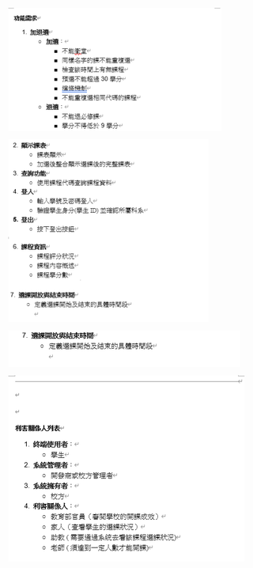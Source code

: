 ![image](https://github.com/tairong123/course_selection/blob/master/repo/%E5%8A%A0%E9%81%B81.png)  

![image](https://github.com/tairong123/course_selection/blob/master/repo/%E5%8A%A0%E9%81%B82.png)

![image](https://github.com/tairong123/course_selection/blob/master/repo/need4.png)  

![image](https://github.com/tairong123/course_selection/blob/master/repo/need2.png)  
